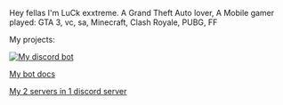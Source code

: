 Hey fellas I'm LuCk exxtreme. A Grand Theft Auto lover, A Mobile gamer played: GTA 3, vc, sa, Minecraft, Clash Royale, PUBG, FF

My projects: 

[![My discord bot](https://imgur.com/a/EeGuSsC)](https://dsc.gg/livin-in-thug)
 
[My bot docs](https://docs.luckexxtreme.ml)

[My 2 servers in 1 discord server](https://discord.gg/FSMTeH3hse)
<!---
OPcaliverYT/OPcaliverYT is a ✨ special ✨ repository because its `README.md` (this file) appears on your GitHub profile.
You can click the Preview link to take a look at your changes.
--->
